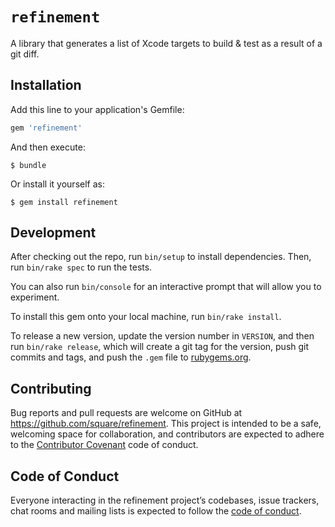 # `refinement`

A library that generates a list of Xcode targets to build & test as a result of a git diff.

## Installation

Add this line to your application's Gemfile:

```ruby
gem 'refinement'
```

And then execute:

    $ bundle

Or install it yourself as:

    $ gem install refinement


## Development

After checking out the repo, run `bin/setup` to install dependencies. Then, run `bin/rake spec` to run the tests.

You can also run `bin/console` for an interactive prompt that will allow you to experiment.

To install this gem onto your local machine, run `bin/rake install`.

To release a new version, update the version number in `VERSION`, and then run `bin/rake release`, which will create a git tag for the version, push git commits and tags, and push the `.gem` file to [rubygems.org](https://rubygems.org).

## Contributing

Bug reports and pull requests are welcome on GitHub at https://github.com/square/refinement. This project is intended to be a safe, welcoming space for collaboration, and contributors are expected to adhere to the [Contributor Covenant](http://contributor-covenant.org) code of conduct.

## Code of Conduct

Everyone interacting in the refinement project’s codebases, issue trackers, chat rooms and mailing lists is expected to follow the [code of conduct](https://github.com/square/refinement/blob/master/CODE_OF_CONDUCT.md).